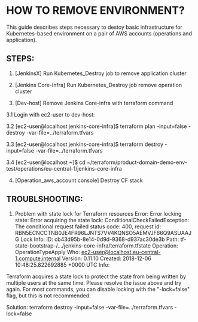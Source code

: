 # HOW TO REMOVE ENVIRONMENT?

This guide describes steps necessary to destoy basic infrastructure for Kubernetes-based environment
on a pair of AWS accounts (operations and application).


## STEPS:

1. [JenkinsX] Run Kubernetes_Destroy job to remove application cluster

2. [Jenkins Core-Infra] Run Kubernetes_Destroy job remove operation cluster

3. [Dev-host] Remove Jenkins Core-infra with terraform command

3.1 Login with ec2-user to dev-host:

3.2 [ec2-user@localhost jenkins-core-infra]$ terraform plan -input=false -destroy -var-file=../terraform.tfvars

3.3 [ec2-user@localhost jenkins-core-infra]$ terraform destroy -input=false -var-file=../terraform.tfvars

3.4 [ec2-user@localhost ~]$ cd ~/terraform/product-domain-demo-env-test/operations/eu-central-1/jenkins-core-infra

4. [Operation_aws_account console] Destroy CF stack


## TROUBLSHOOTING:

1. Problem with state lock for Terraform resources
Error: Error locking state: Error acquiring the state lock: ConditionalCheckFailedException: The conditional request failed
	status code: 400, request id: RBN5ECNCCTNB0JE4FR96LJNTS7VV4KQNSO5AEMVJF66Q9ASUAAJG
Lock Info:
  ID:        cb43d95b-8e14-0d9d-9368-d937ac30de3b
  Path:      tf-state-bootstrap-/.../jenkins-core-infra/terraform.tfstate
  Operation: OperationTypeApply
  Who:       ec2-user@localhost.eu-central-1.compute.internal
  Version:   0.11.10
  Created:   2018-12-06 10:48:25.822692885 +0000 UTC
  Info:


Terraform acquires a state lock to protect the state from being written
by multiple users at the same time. Please resolve the issue above and try
again. For most commands, you can disable locking with the "-lock=false"
flag, but this is not recommended.

Solution: terraform destroy -input=false -var-file=../terraform.tfvars -lock=false
